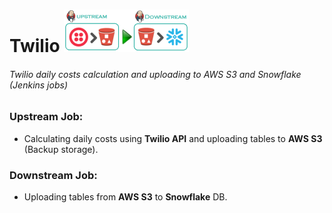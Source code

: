 # Twilio ![alt text][pic] 
###### Twilio daily costs calculation and uploading to AWS S3 and Snowflake (Jenkins jobs)

### Upstream Job:
* Calculating daily costs using **Twilio API** and uploading tables to **AWS S3** (Backup storage).

### Downstream Job:
* Uploading tables from **AWS S3** to **Snowflake** DB.

[pic]: https://github.com/GorelikEdi/Twilio/blob/master/pics/flow.png
